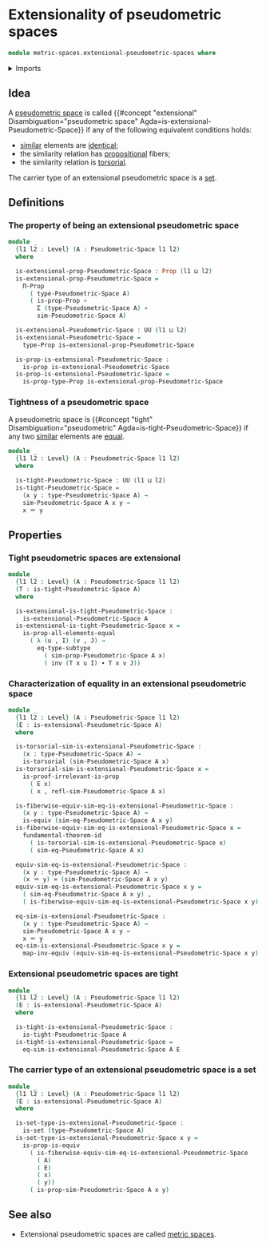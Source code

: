 # Extensionality of pseudometric spaces

```agda
module metric-spaces.extensional-pseudometric-spaces where
```

<details><summary>Imports</summary>

```agda
open import elementary-number-theory.positive-rational-numbers

open import foundation.dependent-pair-types
open import foundation.equivalences
open import foundation.function-types
open import foundation.fundamental-theorem-of-identity-types
open import foundation.identity-types
open import foundation.propositions
open import foundation.sets
open import foundation.subtypes
open import foundation.torsorial-type-families
open import foundation.transport-along-identifications
open import foundation.universe-levels

open import metric-spaces.pseudometric-spaces
open import metric-spaces.similarity-of-elements-pseudometric-spaces
```

</details>

## Idea

A [pseudometric space](metric-spaces.pseudometric-spaces.md) is called
{{#concept "extensional" Disambiguation="pseudometric space" Agda=is-extensional-Pseudometric-Space}}
if any of the following equivalent conditions holds:

- [similar](metric-spaces.similarity-of-elements-pseudometric-spaces.md)
  elements are [identical](foundation-core.identity-types.md);
- the similarity relation has [propositional](foundation.propositions.md)
  fibers;
- the similarity relation is [torsorial](foundation.torsorial-type-families.md).

The carrier type of an extensional pseudometric space is a
[set](foundation.sets.md).

## Definitions

### The property of being an extensional pseudometric space

```agda
module _
  {l1 l2 : Level} (A : Pseudometric-Space l1 l2)
  where

  is-extensional-prop-Pseudometric-Space : Prop (l1 ⊔ l2)
  is-extensional-prop-Pseudometric-Space =
    Π-Prop
      ( type-Pseudometric-Space A)
      ( is-prop-Prop ∘
        Σ (type-Pseudometric-Space A) ∘
        sim-Pseudometric-Space A)

  is-extensional-Pseudometric-Space : UU (l1 ⊔ l2)
  is-extensional-Pseudometric-Space =
    type-Prop is-extensional-prop-Pseudometric-Space

  is-prop-is-extensional-Pseudometric-Space :
    is-prop is-extensional-Pseudometric-Space
  is-prop-is-extensional-Pseudometric-Space =
    is-prop-type-Prop is-extensional-prop-Pseudometric-Space
```

### Tightness of a pseudometric space

A pseudometric space is
{{#concept "tight" Disambiguation="pseudometric" Agda=is-tight-Pseudometric-Space}}
if any two
[similar](metric-spaces.similarity-of-elements-pseudometric-spaces.md) elements
are [equal](foundation-core.identity-types.md).

```agda
module _
  {l1 l2 : Level} (A : Pseudometric-Space l1 l2)
  where

  is-tight-Pseudometric-Space : UU (l1 ⊔ l2)
  is-tight-Pseudometric-Space =
    (x y : type-Pseudometric-Space A) →
    sim-Pseudometric-Space A x y →
    x ＝ y
```

## Properties

### Tight pseudometric spaces are extensional

```agda
module _
  {l1 l2 : Level} (A : Pseudometric-Space l1 l2)
  (T : is-tight-Pseudometric-Space A)
  where

  is-extensional-is-tight-Pseudometric-Space :
    is-extensional-Pseudometric-Space A
  is-extensional-is-tight-Pseudometric-Space x =
    is-prop-all-elements-equal
      ( λ (u , I) (v , J) →
        eq-type-subtype
          ( sim-prop-Pseudometric-Space A x)
          ( inv (T x u I) ∙ T x v J))
```

### Characterization of equality in an extensional pseudometric space

```agda
module _
  {l1 l2 : Level} (A : Pseudometric-Space l1 l2)
  (E : is-extensional-Pseudometric-Space A)
  where

  is-torsorial-sim-is-extensional-Pseudometric-Space :
    (x : type-Pseudometric-Space A) →
    is-torsorial (sim-Pseudometric-Space A x)
  is-torsorial-sim-is-extensional-Pseudometric-Space x =
    is-proof-irrelevant-is-prop
      ( E x)
      ( x , refl-sim-Pseudometric-Space A x)

  is-fiberwise-equiv-sim-eq-is-extensional-Pseudometric-Space :
    (x y : type-Pseudometric-Space A) →
    is-equiv (sim-eq-Pseudometric-Space A x y)
  is-fiberwise-equiv-sim-eq-is-extensional-Pseudometric-Space x =
    fundamental-theorem-id
      ( is-torsorial-sim-is-extensional-Pseudometric-Space x)
      ( sim-eq-Pseudometric-Space A x)

  equiv-sim-eq-is-extensional-Pseudometric-Space :
    (x y : type-Pseudometric-Space A) →
    (x ＝ y) ≃ (sim-Pseudometric-Space A x y)
  equiv-sim-eq-is-extensional-Pseudometric-Space x y =
    ( sim-eq-Pseudometric-Space A x y) ,
    ( is-fiberwise-equiv-sim-eq-is-extensional-Pseudometric-Space x y)

  eq-sim-is-extensional-Pseudometric-Space :
    (x y : type-Pseudometric-Space A) →
    sim-Pseudometric-Space A x y →
    x ＝ y
  eq-sim-is-extensional-Pseudometric-Space x y =
    map-inv-equiv (equiv-sim-eq-is-extensional-Pseudometric-Space x y)
```

### Extensional pseudometric spaces are tight

```agda
module _
  {l1 l2 : Level} (A : Pseudometric-Space l1 l2)
  (E : is-extensional-Pseudometric-Space A)
  where

  is-tight-is-extensional-Pseudometric-Space :
    is-tight-Pseudometric-Space A
  is-tight-is-extensional-Pseudometric-Space =
    eq-sim-is-extensional-Pseudometric-Space A E
```

### The carrier type of an extensional pseudometric space is a set

```agda
module _
  {l1 l2 : Level} (A : Pseudometric-Space l1 l2)
  (E : is-extensional-Pseudometric-Space A)
  where

  is-set-type-is-extensional-Pseudometric-Space :
    is-set (type-Pseudometric-Space A)
  is-set-type-is-extensional-Pseudometric-Space x y =
    is-prop-is-equiv
      ( is-fiberwise-equiv-sim-eq-is-extensional-Pseudometric-Space
        ( A)
        ( E)
        ( x)
        ( y))
      ( is-prop-sim-Pseudometric-Space A x y)
```

## See also

- Extensional
  pseudometric spaces are called [metric spaces](metric-spaces.metric-spaces.md).
